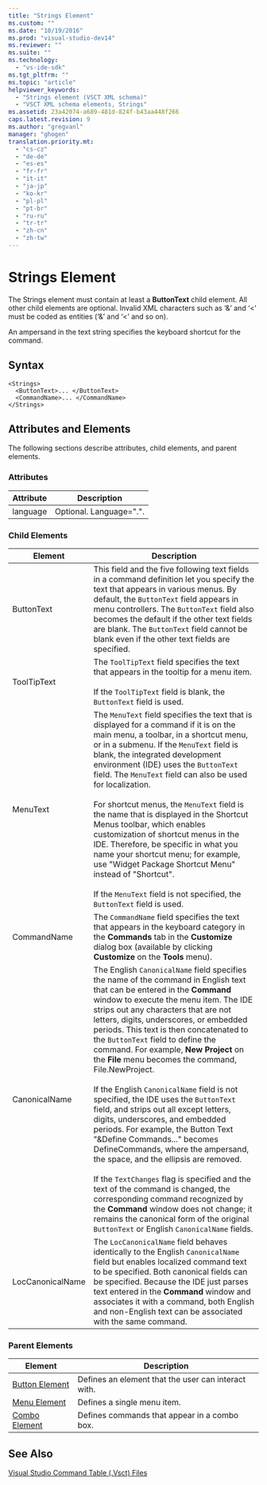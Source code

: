 ```yaml
---
title: "Strings Element"
ms.custom: ""
ms.date: "10/19/2016"
ms.prod: "visual-studio-dev14"
ms.reviewer: ""
ms.suite: ""
ms.technology: 
  - "vs-ide-sdk"
ms.tgt_pltfrm: ""
ms.topic: "article"
helpviewer_keywords: 
  - "Strings element (VSCT XML schema)"
  - "VSCT XML schema elements, Strings"
ms.assetid: 23a42074-a689-481d-824f-b43aa448f266
caps.latest.revision: 9
ms.author: "gregvanl"
manager: "ghogen"
translation.priority.mt: 
  - "cs-cz"
  - "de-de"
  - "es-es"
  - "fr-fr"
  - "it-it"
  - "ja-jp"
  - "ko-kr"
  - "pl-pl"
  - "pt-br"
  - "ru-ru"
  - "tr-tr"
  - "zh-cn"
  - "zh-tw"
---
```

# Strings Element
The Strings element must contain at least a **ButtonText** child element. All other child elements are optional. Invalid XML characters such as ‘&’ and ‘<’ must be coded as entities (‘&amp;’ and ‘&lt;’ and so on).  
  
 An ampersand in the text string specifies the keyboard shortcut for the command.  
  
## Syntax  
  
```  
<Strings>  
  <ButtonText>... </ButtonText>  
  <CommandName>... </CommandName>  
</Strings>  
```  
  
## Attributes and Elements  
 The following sections describe attributes, child elements, and parent elements.  
  
### Attributes  
  
|Attribute|Description|  
|---------------|-----------------|  
|language|Optional. Language=".".|  
  
### Child Elements  
  
|Element|Description|  
|-------------|-----------------|  
|ButtonText|This field and the five following text fields in a command definition let you specify the text that appears in various menus. By default, the `ButtonText` field appears in menu controllers. The `ButtonText` field also becomes the default if the other text fields are blank. The `ButtonText` field cannot be blank even if the other text fields are specified.|  
|ToolTipText|The `ToolTipText` field specifies the text that appears in the tooltip for a menu item.<br /><br /> If the `ToolTipText` field is blank, the `ButtonText` field is used.|  
|MenuText|The `MenuText` field specifies the text that is displayed for a command if it is on the main menu, a toolbar, in a shortcut menu, or in a submenu. If the `MenuText` field is blank, the integrated development environment (IDE) uses the `ButtonText` field. The `MenuText` field can also be used for localization.<br /><br /> For shortcut menus, the `MenuText` field is the name that is displayed in the Shortcut Menus toolbar, which enables customization of shortcut menus in the IDE. Therefore, be specific in what you name your shortcut menu; for example, use "Widget Package Shortcut Menu" instead of "Shortcut".<br /><br /> If the `MenuText` field is not specified, the `ButtonText` field is used.|  
|CommandName|The `CommandName` field specifies the text that appears in the keyboard category in the **Commands** tab in the **Customize** dialog box (available by clicking **Customize** on the **Tools** menu).|  
|CanonicalName|The English `CanonicalName` field specifies the name of the command in English text that can be entered in the **Command** window to execute the menu item. The IDE strips out any characters that are not letters, digits, underscores, or embedded periods. This text is then concatenated to the `ButtonText` field to define the command. For example, **New Project** on the **File** menu becomes the command, File.NewProject.<br /><br /> If the English `CanonicalName` field is not specified, the IDE uses the `ButtonText` field, and strips out all except letters, digits, underscores, and embedded periods. For example, the Button Text "&Define Commands..." becomes DefineCommands, where the ampersand, the space, and the ellipsis are removed.<br /><br /> If the `TextChanges` flag is specified and the text of the command is changed, the corresponding command recognized by the **Command** window does not change; it remains the canonical form of the original `ButtonText` or English `CanonicalName` fields.|  
|LocCanonicalName|The `LocCanonicalName` field behaves identically to the English `CanonicalName` field but enables localized command text to be specified. Both canonical fields can be specified. Because the IDE just parses text entered in the **Command** window and associates it with a command, both English and non-English text can be associated with the same command.|  
  
### Parent Elements  
  
|Element|Description|  
|-------------|-----------------|  
|[Button Element](../extensibility/button-element.md)|Defines an element that the user can interact with.|  
|[Menu Element](../extensibility/menu-element.md)|Defines a single menu item.|  
|[Combo Element](../extensibility/combo-element.md)|Defines commands that appear in a combo box.|  
  
## See Also  
 [Visual Studio Command Table (.Vsct) Files](../Topic/Visual%20Studio%20Command%20Table%20\(.Vsct\)%20Files.md)
